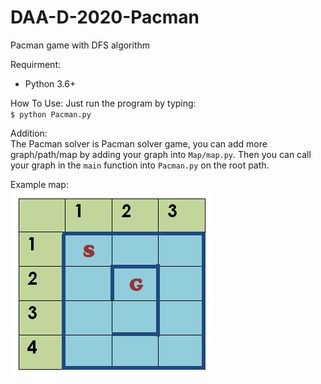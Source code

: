 # DAA-D-2020-Pacman
Pacman game with DFS algorithm

Requirment:
- Python 3.6+

How To Use:
Just run the program by typing:  
`$ python Pacman.py`

Addition:  
The Pacman solver is Pacman solver game, you can add more graph/path/map by adding your graph into `Map/map.py`. Then you can call your graph in the `main` function into `Pacman.py` on the root path.
 
Example map:  
![sample simple](/img/simple.png)

